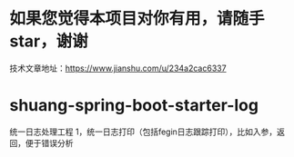 # 如果您觉得本项目对你有用，请随手star，谢谢
技术文章地址：https://www.jianshu.com/u/234a2cac6337

# shuang-spring-boot-starter-log
统一日志处理工程
 1，统一日志打印（包括fegin日志跟踪打印），比如入参，返回，便于错误分析


